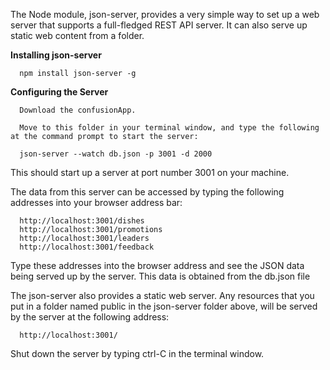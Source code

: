 The Node module, json-server, provides a very simple way to set up a web server that supports a full-fledged REST API server. It can also serve up static web content from a folder. 

**Installing json-server**

      npm install json-server -g
    
**Configuring the Server**

      Download the confusionApp.

      Move to this folder in your terminal window, and type the following at the command prompt to start the server:

      json-server --watch db.json -p 3001 -d 2000

This should start up a server at port number 3001 on your machine. 

The data from this server can be accessed by typing the following addresses into your browser address bar:

      http://localhost:3001/dishes
      http://localhost:3001/promotions 
      http://localhost:3001/leaders
      http://localhost:3001/feedback

Type these addresses into the browser address and see the JSON data being served up by the server. This data is obtained from the db.json file

The json-server also provides a static web server. Any resources that you put in a folder named public in the json-server folder above, will be served by the server at the following address:

      http://localhost:3001/

Shut down the server by typing ctrl-C in the terminal window.

